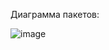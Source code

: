 Диаграмма пакетов:

![image](https://user-images.githubusercontent.com/60343910/213508979-82047955-16ce-4d40-a497-580bbc74118c.png)
